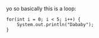 yo so basically this is a loop:
```
for(int i = 0; i < 5; i++) {
    System.out.println("Dababy");
}
```